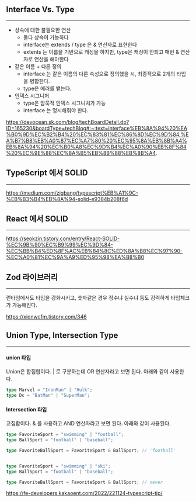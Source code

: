 

## Interface Vs. Type
-----

- 상속에 대한 불필요한 연산
	- 둘다 상속이 가능하다
	- interface는 extends / type 은 & 연산자로 표현한다
	- extents 는 이름을 기반으로 캐싱을 하지만, type은 캐싱이 안되고 매번 & 연산자로 연산을 해야한다
- 같은 이름 + 다른 정의
	- interface 는 같은 이름의 다른 속성으로 정의했을 시, 최종적으로 2개의 타입을 병합한다.
	- type은 에러를 뱉는다.
- 인덱스 시그니처
	- type은 암묵적 인덱스 시그니처가 가능
	- interface 는 명시해줘야 한다.



https://devocean.sk.com/blog/techBoardDetail.do?ID=165230&boardType=techBlog#:~:text=interface%EB%8A%94%20%EA%B0%9D%EC%B2%B4%20%EC%83%81%EC%86%8D%EC%9D%84,%EA%B7%B8%EB%A0%87%EC%A7%80%20%EC%95%8A%EB%8B%A4%EB%8A%94%20%EC%B0%A8%EC%9D%B4%EC%A0%90%EB%8F%84%20%EC%9E%88%EC%8A%B5%EB%8B%88%EB%8B%A4.



## TypeScript 에서 SOLID
-----


https://medium.com/zigbang/typescript%EB%A1%9C-%EB%B3%B4%EB%8A%94-solid-e9384b208f6d




## React 에서 SOLID
----


https://seokzin.tistory.com/entry/React-SOLID-%EC%9B%90%EC%B9%99%EC%9D%84-%EC%BB%B4%ED%8F%AC%EB%84%8C%ED%8A%B8%EC%97%90-%EC%A0%81%EC%9A%A9%ED%95%98%EA%B8%B0



## Zod 라이브러리
------
런타임에서도 타입을 강화시키고, 숫자같은 경우 정수냐 실수냐 등도 강력하게 타입체크가 가능해진다.

https://xionwcfm.tistory.com/346



## Union Type, Intersection Type
----

#### union 타입
Union은 합집합이다. | 로 구분하는데 OR 연산자라고 보면 된다. 아래와 같이 사용한다.
```ts
type Marvel = "IronMan" | "Hulk";
type Dc = "BatMan" | "SuperMan";
```

#### Intersection 타입
교집합이다. & 를 사용하고 AND 연산자라고 보면 된다. 아래와 같이 사용된다.
```ts
type FavoriteSport = "swimming" | "football";
type BallSport = "football" | "baseball";

type FavoriteBallSport = FavoriteSport & BallSport; // 'football'


type FavoriteSport = "swimming" | "ski";
type BallSport = "football" | "baseball";

type FavoriteBallSport = FavoriteSport & BallSport; // never
```

https://fe-developers.kakaoent.com/2022/221124-typescript-tip/